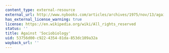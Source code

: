 ```yaml
---
content_type: external-resource
external_url: http://www.nybooks.com/articles/archives/1975/nov/13/against-sociobiology/
has_external_license_warning: true
license: https://en.wikipedia.org/wiki/All_rights_reserved
status: ''
title: Against 'Sociobiology'
uid: 53756d00-c922-4354-81da-853dc109a32a
wayback_url: ''
---
```

